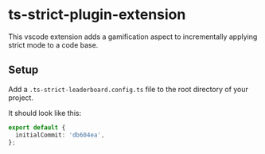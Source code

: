 # ts-strict-plugin-extension

This vscode extension adds a gamification aspect to incrementally applying strict mode to a code base.

## Setup

Add a `.ts-strict-leaderboard.config.ts` file to the root directory of your project.

It should look like this:

```ts
export default {
  initialCommit: 'db604ea',
};
```
